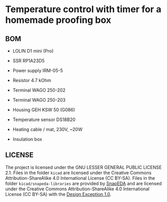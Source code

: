 # Temperature control with timer for a homemade proofing box


## BOM

- LOLIN D1 mini (Pro)
- SSR RP1A23D5
- Power supply IRM-05-5
- Resistor 4.7 kOhm
- Terminal WAGO 250-202
- Terminal WAGO 250-203
- Housing GEH KSW 50 (G086)
- Temperature sensor DS18B20


- Heating cable / mat, 230V, ~20W
- Insulation box


## LICENSE

The project is licensed under the GNU LESSER GENERAL PUBLIC LICENSE 2.1. Files in the folder `kicad` are licensed under the Creative Commons Attribution-ShareAlike 4.0 International License (CC BY-SA). Files in the folder `kicad/snapeda-libraries` are provided by [SnapEDA](https://www.snapeda.com) and are licensed under the Creative Commons Attribution-ShareAlike 4.0 International License (CC BY-SA) with the [Design Exception 1.0](https://www.snapeda.com/about/FAQ/#designexception).
